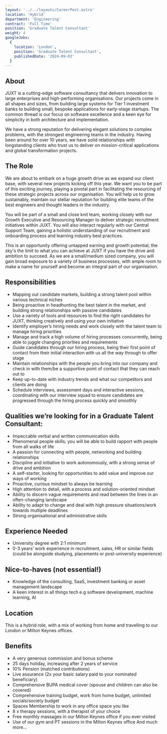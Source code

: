 ```yaml
---
layout: '../../layouts/CareerPost.astro'
location: 'Hybrid'
department: 'Engineering'
contract: 'Full Time'
position: 'Graduate Talent Consultant'
weight: 4
googleJobs:
  {
    location: 'London',
    position: 'Graduate Talent Consultant',
    publishedDate: '2024-09-03'
  }
---
```


## About

JUXT is a cutting-edge software consultancy that delivers innovation to large enterprises and
high-performing organisations. Our projects come in all shapes and sizes, from building large systems
for Tier 1 investment banks to building small, bespoke applications for early-stage startups. The
common thread is our focus on software excellence and a keen eye for simplicity in both architecture
and implementation.

We have a strong reputation for delivering elegant solutions to complex problems, with the strongest
engineering teams in the industry. Having been around for over 10 years, we have solid relationships
with longstanding clients who trust us to deliver on mission-critical applications and global
transformation projects.

## The Role

We are about to embark on a huge growth drive as we expand our client base, with several new
projects kicking off this year. We want you to be part of this exciting journey, playing a pivotal part in
facilitating the resourcing of these strategic projects across our organisation. You will help us to grow
sustainably, maintain our stellar reputation for building elite teams of the best engineers and thought
leaders in the industry.

You will be part of a small and close knit team, working closely with our Growth Executive and
Resourcing Manager to deliver strategic recruitment initiatives within JUXT. You will also interact
regularly with our Central Support Team, gaining a holistic understanding of our recruitment and
onboarding process and learning industry best practices.

This is an opportunity offering untapped earning and growth potential; the sky's the limit to what you
can achieve at JUXT if you have the drive and ambition to succeed. As we are a small/medium sized
company, you will gain broad exposure to a variety of business processes, with ample room to make a
name for yourself and become an integral part of our organisation.

## Responsibilities

- Mapping out candidate markets, building a strong talent pool within various technical
  niches
- Being proactive in headhunting the best talent in the market, and building strong
  relationships with passive candidates
- Use a variety of tools and resources to find the right candidates for JUXT, thinking
  creatively and using your own initiative
- Identify employer’s hiring needs and work closely with the talent team to manage
  hiring priorities
- Manage and track a high volume of hiring processes concurrently, being able to
  juggle changing priorities and requirements
- Guide candidates through our hiring process, being their first point of contact from
  their initial interaction with us all the way through to offer stage
- Maintain relationships with the people you bring into our company and check in with
  them/be a supportive point of contact that they can reach out to
- Keep up-to-date with industry trends and what our competitors and clients are doing
- Schedule interviews, assessment days and interactive sessions, coordinating with
  our interview squad to ensure candidates are progressed through the hiring process
  quickly and smoothly

## Qualities we’re looking for in a Graduate Talent Consultant:

- Impeccable verbal and written communication skills
- Phenomenal people skills; you will be able to build rapport with people from all walks
  of life
- A passion for connecting with people, networking and building relationships
- Discipline and initiative to work autonomously, with a strong sense of drive and
  ambition
- A self-starter, looking for opportunities to add value and improve our ways of working
- Proactive, curious mindset to always be learning
- High attention to detail, with a process and solution-oriented mindset
- Ability to discern vague requirements and read between the lines in an
  often-changing landscape
- Ability to adapt to change and deal with high pressure situations/work towards
  multiple deadlines
- Strong organisational and administrative skills

## Experience Needed

- University degree with 2:1 minimum
- 0-3 years’ work experience in recruitment, sales, HR or similar fields (could be
  alongside studying, placements or post-university experience)

## Nice-to-haves (not essential!)

- Knowledge of the consulting, SaaS, investment banking or asset management
  landscape
- A keen interest in all things tech e.g software development, machine learning, AI

## Location

This is a hybrid role, with a mix of working from home and travelling to our London or Milton
Keynes offices.

## Benefits

- A very generous commission and bonus scheme
- 25 days holiday, increasing after 2 years of service
- 10% Pension (matched contributions)
- Live assurance (2x your basic salary paid to your nominated beneficiary)
- Comprehensive BUPA medical cover (spouse and children can also be covered)
- Comprehensive training budget, work from home budget, unlimited socials/society
  budget
- Spaces Membership to work in any office space you like
- 8 x therapy sessions, with a therapist of your choice
- Free monthly massages in our Milton Keynes office if you ever visited
- Use of our gym and PT sessions in the Milton Keynes office
  And much more…
